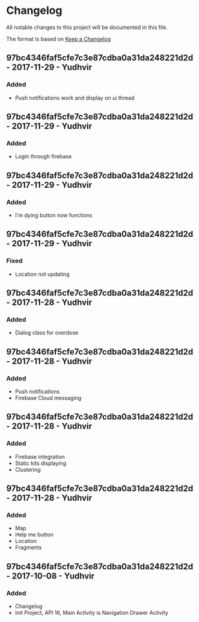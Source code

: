 # Changelog
All notable changes to this project will be documented in this file.

The format is based on [Keep a Changelog](http://keepachangelog.com/en/1.0.0/)
## 97bc4346faf5cfe7c3e87cdba0a31da248221d2d - 2017-11-29 - Yudhvir
### Added
- Push notifications work and display on ui thread

## 97bc4346faf5cfe7c3e87cdba0a31da248221d2d - 2017-11-29 - Yudhvir
### Added
- Login through firebase

## 97bc4346faf5cfe7c3e87cdba0a31da248221d2d - 2017-11-29 - Yudhvir
### Added
- I'm dying button now functions

## 97bc4346faf5cfe7c3e87cdba0a31da248221d2d - 2017-11-29 - Yudhvir
### Fixed
- Location not updating

## 97bc4346faf5cfe7c3e87cdba0a31da248221d2d - 2017-11-28 - Yudhvir
### Added
- Dialog class for overdose

## 97bc4346faf5cfe7c3e87cdba0a31da248221d2d - 2017-11-28 - Yudhvir
### Added
- Push notifications
- Firebase Cloud messaging

## 97bc4346faf5cfe7c3e87cdba0a31da248221d2d - 2017-11-28 - Yudhvir
### Added
- Firebase integration
- Static kits displaying
- Clustering

## 97bc4346faf5cfe7c3e87cdba0a31da248221d2d - 2017-11-28 - Yudhvir
### Added
- Map
- Help me button
- Location
- Fragments

## 97bc4346faf5cfe7c3e87cdba0a31da248221d2d - 2017-10-08 - Yudhvir
### Added
- Changelog
- Init Project, API 16, Main Activity is Navigation Drawer Activity
